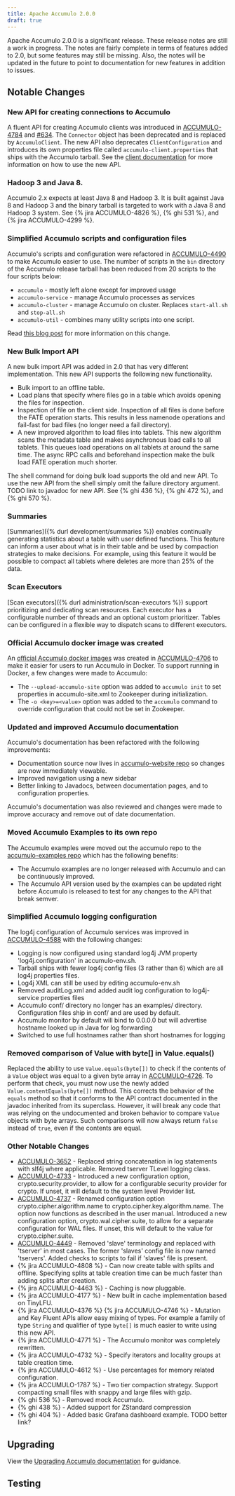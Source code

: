 ```yaml
---
title: Apache Accumulo 2.0.0
draft: true
---
```


Apache Accumulo 2.0.0 is a significant release.  These release notes are still a work in
progress. The notes are fairly complete in terms of features added to 2.0, but some
features may still be missing.  Also, the notes will be updated in the future to point
to documentation for new features in addition to issues.

## Notable Changes

### New API for creating connections to Accumulo

A fluent API for creating Accumulo clients was introduced in [ACCUMULO-4784] and [#634].
The `Connector` object has been deprecated and is replaced by `AccumuloClient`.
The new API also deprecates `ClientConfiguration` and introduces its own properties
file called `accumulo-client.properties` that ships with the Accumulo tarball.
See the [client documentation][clients] for more information on how to use the new API.

### Hadoop 3 and Java 8.

Accumulo 2.x expects at least Java 8 and Hadoop 3.  It is built against Java 8
and Hadoop 3 and the binary tarball is targeted to work with a Java 8 and
Hadoop 3 system.  See {% jira ACCUMULO-4826 %},  {% ghi 531 %}, and {% jira
ACCUMULO-4299 %}.

### Simplified Accumulo scripts and configuration files

Accumulo's scripts and configuration were refactored in [ACCUMULO-4490] to make Accumulo
easier to use. The number of scripts in the `bin` directory of the Accumulo release tarball
has been reduced from 20 scripts to the four scripts below:

* `accumulo` - mostly left alone except for improved usage
* `accumulo-service` - manage Accumulo processes as services
* `accumulo-cluster` - manage Accumulo on cluster. Replaces `start-all.sh` and `stop-all.sh`
* `accumulo-util` - combines many utility scripts into one script.

Read [this blog post][script-post] for more information on this change.

### New Bulk Import API

A new bulk import API was added in 2.0 that has very different implementation.  This new API supports the following new functionality.

 * Bulk import to an offline table.
 * Load plans that specify where files go in a table which avoids opening the
   files for inspection.
 * Inspection of file on the client side. Inspection of all files is done
   before the FATE operation starts.  This results in less namenode operations
   and fail-fast for bad files (no longer need a fail directory).
 * A new improved algorithm to load files into tablets.  This new algorithm
   scans the metadata table and makes asynchronous load calls to all tablets.
   This queues load operations on all tablets at around the same time.  The
   async RPC calls and beforehand inspection make the bulk load FATE operation
   much shorter.

The shell command for doing bulk load supports the old and new API.  To use the
new API from the shell simply omit the failure directory argument.
TODO link to javadoc for new API. See {% ghi 436 %}, {% ghi 472 %}, and {% ghi 570 %}.

### Summaries

[Summaries]({% durl development/summaries %}) enables continually generating
statistics about a table with user defined functions.  This feature can inform
a user about what is in their table and be used by compaction strategies to
make decisions.  For example, using this feature it would be possible to compact
all tablets where deletes are more than 25% of the data.

### Scan Executors

[Scan executors]({% durl administration/scan-executors %}) support prioritizing
and dedicating scan resources. Each executor has a configurable number of
threads and an optional custom prioritizer.  Tables can be configured in a
flexible way to dispatch scans to different executors.

### Official Accumulo docker image was created

An [official Accumulo docker images][accumulo-docker] was created in [ACCUMULO-4706] to make
it easier for users to run Accumulo in Docker. To support running in Docker, a few changes were
made to Accumulo:

* The `--upload-accumulo-site` option was added to `accumulo init` to set properties in accumulo-site.xml
  to Zookeeper during initialization.
* The `-o <key>=<value>` option was added to the `accumulo` command to override configuration that could
  not be set in Zookeeper.

### Updated and improved Accumulo documentation

Accumulo's documentation has been refactored with the following improvements:

* Documentation source now lives in [accumulo-website repo][website-repo] so changes
  are now immediately viewable.
* Improved navigation using a new sidebar
* Better linking to Javadocs, between documentation pages, and to configuration properties.

Accumulo's documentation was also reviewed and changes were made to improve accuracy and remove
out of date documentation.

### Moved Accumulo Examples to its own repo

The Accumulo examples were moved out the accumulo repo to the [accumulo-examples repo][accumulo-examples]
which has the following benefits:

* The Accumulo examples are no longer released with Accumulo and can be continuously improved.
* The Accumulo API version used by the examples can be updated right before Accumulo is released
  to test for any changes to the API that break semver.

### Simplified Accumulo logging configuration

The log4j configuration of Accumulo services was improved in [ACCUMULO-4588] with the following changes:

* Logging is now configured using standard log4j JVM property 'log4j.configuration' in accumulo-env.sh.
* Tarball ships with fewer log4j config files (3 rather than 6) which are all log4j properties files.
* Log4j XML can still be used by editing accumulo-env.sh
* Removed auditLog.xml and added audit log configuration to log4j-service properties files
* Accumulo conf/ directory no longer has an examples/ directory. Configuration files ship in conf/ and are
  used by default.
* Accumulo monitor by default will bind to 0.0.0.0 but will advertise hostname looked up in Java for log
  forwarding
* Switched to use full hostnames rather than short hostnames for logging

### Removed comparison of Value with byte[] in Value.equals()

Replaced the ability to use `Value.equals(byte[])` to check if the contents of a
`Value` object was equal to a given byte array in [ACCUMULO-4726]. To perform
that check, you must now use the newly added `Value.contentEquals(byte[])`
method. This corrects the behavior of the `equals` method so that it conforms
to the API contract documented in the javadoc inherited from its superclass.
However, it will break any code that was relying on the undocumented and broken
behavior to compare `Value` objects with byte arrays. Such comparisons will now
always return `false` instead of `true`, even if the contents are equal.

### Other Notable Changes

* [ACCUMULO-3652] - Replaced string concatenation in log statements with slf4j
where applicable. Removed tserver TLevel logging class.
* [ACCUMULO-4733] - Introduced a new configuration option,
crypto.security.provider, to allow for a configurable security provider for
crypto. If unset, it will default to the system level Provider list.
* [ACCUMULO-4737] - Renamed configuration option crypto.cipher.algorithm.name to
crypto.cipher.key.algorithm.name. The option now functions as described in
the user manual. Introduced a new configuration option, crypto.wal.cipher.suite,
to allow for a separate configuration for WAL files. If unset, this will
default to the value for crypto.cipher.suite.
* [ACCUMULO-4449] - Removed 'slave' terminology and replaced with 'tserver' in
most cases. The former 'slaves' config file is now named 'tservers'. Added checks to
scripts to fail if 'slaves' file is present.
* {% jira ACCUMULO-4808 %} - Can now create table with splits and offline.  Specifying splits
at table creation time can be much faster than adding splits after creation.
* {% jira ACCUMULO-4463 %} - Caching is now pluggable.
* {% jira ACCUMULO-4177 %} - New built in cache implementation based on TinyLFU.
* {% jira ACCUMULO-4376 %} {% jira ACCUMULO-4746 %} - Mutation and Key Fluent APIs allow easy mixing of types.  For example a family of type `String` and qualifier of type `byte[]` is much easier to write using this new API.
* {% jira ACCUMULO-4771 %} - The Accumulo monitor was completely rewritten.
* {% jira ACCUMULO-4732 %} - Specify iterators and locality groups at table creation time.
* {% jira ACCUMULO-4612 %} - Use percentages for memory related configuration.
* {% jira ACCUMULO-1787 %} - Two tier compaction strategy.  Support compacting small files with snappy and large files with gzip.
* {% ghi 536 %} - Removed mock Accumulo.
* {% ghi 438 %} - Added support for ZStandard compression
* {% ghi 404 %} - Added basic Grafana dashboard example.  TODO better link?

## Upgrading

View the [Upgrading Accumulo documentation][upgrade] for guidance.

## Testing

[accumulo-docker]: https://github.com/apache/accumulo-docker
[clients]: /docs/2.x/getting-started/clients
[script-post]: /blog/2016/11/16/simpler-scripts-and-config.html
[website-repo]: https://github.com/apache/accumulo-website
[accumulo-examples]: https://github.com/apache/accumulo-examples
[upgrade]: /docs/2.x/administration/upgrading
[ACCUMULO-4784]: https://issues.apache.org/jira/browse/ACCUMULO-4784
[ACCUMULO-4737]: https://issues.apache.org/jira/browse/ACCUMULO-4737
[ACCUMULO-4733]: https://issues.apache.org/jira/browse/ACCUMULO-4733
[ACCUMULO-4726]: https://issues.apache.org/jira/browse/ACCUMULO-4726
[ACCUMULO-4706]: https://issues.apache.org/jira/browse/ACCUMULO-4706
[ACCUMULO-4588]: https://issues.apache.org/jira/browse/ACCUMULO-4588
[ACCUMULO-4490]: https://issues.apache.org/jira/browse/ACCUMULO-4490
[ACCUMULO-4449]: https://issues.apache.org/jira/browse/ACCUMULO-4449
[ACCUMULO-3652]: https://issues.apache.org/jira/browse/ACCUMULO-3652
[#634]: https://github.com/apache/accumulo/issues/634
